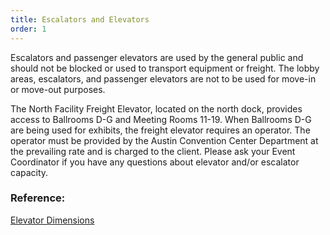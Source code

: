 ```yaml
---
title: Escalators and Elevators
order: 1
---
```


Escalators and passenger elevators are used by the general public and should not be blocked or used to transport equipment or freight. The lobby areas, escalators, and passenger elevators are not to be used for move-in or move-out purposes.

The North Facility Freight Elevator, located on the north dock, provides access to Ballrooms D-G and Meeting Rooms 11-19. When Ballrooms D-G are being used for exhibits, the freight elevator requires an operator. The operator must be provided by the Austin Convention Center Department at the prevailing rate and is charged to the client. Please ask your Event Coordinator if you have any questions about elevator and/or escalator capacity.

### Reference:

[Elevator Dimensions](https://assets.austinconventioncenter.com/2023/operational-policy-files/ACC_service_elevator_dimensions_2020.pdf)
